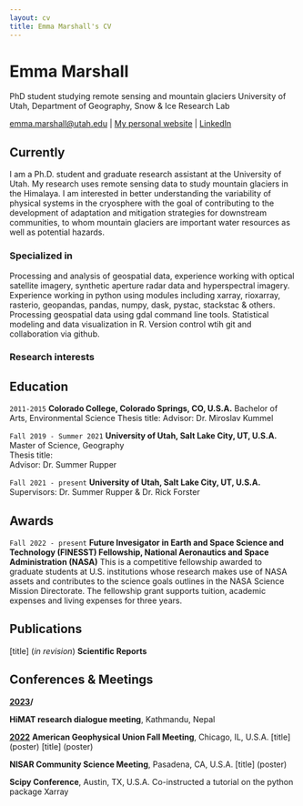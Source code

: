 ```yaml
---
layout: cv
title: Emma Marshall's CV
---
```

# Emma Marshall
PhD student studying remote sensing and mountain glaciers
University of Utah, Department of Geography, Snow & Ice Research Lab

<div id="webaddress">
<a href="emma.marshall@utah.edu">emma.marshall@utah.edu</a>
| <a href="https://e-marshall.github.io/">My personal website</a>
  | <a href="https://www.linkedin.com/in/emma-marshall-6076a1aa/">LinkedIn</a>
</div>


## Currently

I am a Ph.D. student and graduate research assistant at the University of Utah. My research uses remote sensing data to study mountain glaciers in the Himalaya. I am interested in better understanding the variability of physical systems in the cryosphere with the goal of contributing to the development of adaptation and mitigation strategies for downstream communities, to whom mountain glaciers are important water resources as well as potential hazards. 

### Specialized in

Processing and analysis of geospatial data, experience working with optical satellite imagery, synthetic aperture radar data and hyperspectral imagery. Experience working in python using modules including xarray, rioxarray, rasterio, geopandas, pandas, numpy, dask, pystac, stackstac & others. Processing geospatial data using gdal command line tools. Statistical modeling and data visualization in R. Version control wtih git and collaboration via github. 


### Research interests


## Education

`2011-2015`
__Colorado College, Colorado Springs, CO, U.S.A.__
Bachelor of Arts, Environmental Science
Thesis title:
Advisor: Dr. Miroslav Kummel

`Fall 2019 - Summer 2021`
__University of Utah, Salt Lake City, UT, U.S.A.__
Master of Science, Geography <br>
Thesis title: <br>
Advisor: Dr. Summer Rupper <br>

`Fall 2021 - present`
__University of Utah, Salt Lake City, UT, U.S.A.__ <br>
Supervisors: Dr. Summer Rupper & Dr. Rick Forster <br>

## Awards

`Fall 2022 - present`
**Future Invesigator in Earth and Space Science and Technology (FINESST) Fellowship, National Aeronautics and Space Administration (NASA)**
This is a competitive fellowship awarded to graduate students at U.S. institutions whose research makes use of NASA assets and contributes to the science goals outlines in the NASA Science Mission Directorate. The fellowship grant supports tuition, academic expenses and living expenses for three years. 


## Publications

[title] (*in revision*) **Scientific Reports**

## Conferences & Meetings

**<u>2023</u>/**

**HiMAT research dialogue meeting**, Kathmandu, Nepal

**<u>2022</u>**
**American Geophysical Union Fall Meeting**, Chicago, IL, U.S.A.
[title] (poster)
[title] (poster)

**NISAR Community Science Meeting**, Pasadena, CA, U.S.A.
[title] (poster)

**Scipy Conference**, Austin, TX, U.S.A.
Co-instructed a tutorial on the python package Xarray



<!-- ### Footer

Last updated: May 2013 -->



